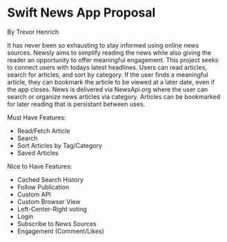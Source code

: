 # Swift News App Proposal
By Trevor Henrich

It has never been so exhausting to stay informed using online news sources. Newsly aims to simplify reading the news while also giving the reader an opportunity to offer meaningful engagement. This project seeks to connect users with todays latest headlines. Users can read articles, search for articles, and sort by category. If the user finds a meaningful article, they can bookmark the article to be viewed at a later date, even if the app closes. News is delivered via NewsApi.org where the user can search or organize news articles via category. Articles can be bookmarked for later reading that is persistant between uses.

Must Have Features:
- Read/Fetch Article
- Search
- Sort Articles by Tag/Category
- Saved Articles

Nice to Have Features:
- Cached Search History
- Follow Publication
- Custom API
- Custom Browser View
- Left-Center-Right voting
- Login
- Subscribe to News Sources
- Engagement (Comment/Likes)
